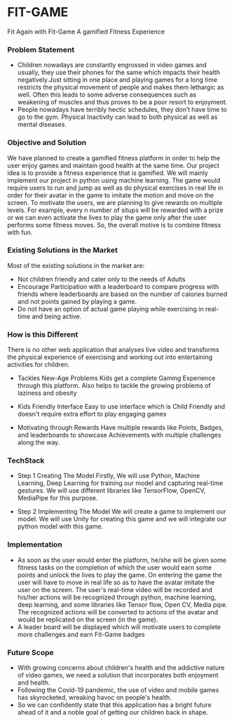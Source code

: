 # FIT-GAME
Fit Again with Fit-Game
A gamified Fitness Experience

### Problem Statement
- Children nowadays are constantly engrossed in video games and usually, they use their phones for the same which impacts their health negatively.Just sitting in one place and playing games for a long time restricts the physical movement of people and makes them lethargic as well. Often this leads to some adverse consequences such as weakening of muscles and thus proves to be a poor resort to enjoyment.
- People nowadays have terribly hectic schedules, they don’t have time to go to the gym. Physical Inactivity can lead to both physical as well as mental diseases.

### Objective and Solution

We have planned to create a gamified fitness platform in order to help the user enjoy games and maintain good health at the same time. Our project idea is to provide a fitness experience that is gamified. We will mainly implement our project in python using machine learning. The game would require users to run and jump as well as do physical exercises in real life in order for their avatar in the game to imitate the motion and move on the screen. To motivate the users, we are planning to give rewards on multiple levels. For example, every n number of situps will be rewarded with a prize or we can even activate the lives to play the game only after the user performs some fitness moves. So, the overall motive is to combine fitness with fun.

### Existing Solutions in the Market

Most of the existing solutions in the market are:
- Not children friendly and cater only to the needs of Adults
- Encourage Participation with a leaderboard to compare progress with friends where leaderboards are based on the number of calories burned and not points gained by playing a game.
- Do not have an option of actual game playing while exercising in real-time and being active.

### How is this Different
There is no other web application that analyses live video and transforms the physical experience of exercising and working out into entertaining activities for children.

- Tackles New-Age Problems
Kids get a complete Gaming Experience through this platform. Also helps to tackle the growing problems of laziness and obesity

- Kids Friendly Interface
Easy to use interface which is Child Friendly and doesn't require extra effort to play engaging games

- Motivating through Rewards
Have multiple rewards like Points, Badges, and leaderboards to showcase Achievements with multiple challenges along the way.

### TechStack

- Step 1 Creating The Model
Firstly, We will use Python, Machine Learning, Deep Learning for training our model and capturing real-time gestures. We will use different libraries like TensorFlow, OpenCV, MediaPipe for this purpose.

- Step 2 Implementing The Model
We will create a game to implement our model. We will use Unity for creating this game and we will integrate our python model with this game.

### Implementation

- As soon as the user would enter the platform, he/she will be given some fitness tasks on the completion of which the user would earn some points and unlock the lives to play the game. 
On entering the game the user will have to move in real life so as to have the avatar imitate the user on the screen. The user's real-time video will be recorded and his/her actions will be recognized through python, machine learning, deep learning, and some libraries like Tensor flow, Open CV, Media pipe. The recognized actions will be converted to actions of the avatar and would be replicated on the screen (in the game).
- A leader board will be displayed which will motivate users to complete more challenges and earn Fit-Game badges

### Future Scope
- With growing concerns about children's health and the addictive nature of video games, we need a solution that incorporates both enjoyment and health.
- Following the Covid-19 pandemic, the use of video and mobile games has skyrocketed, wreaking havoc on people's health.
- So we can confidently state that this application has a bright future ahead of it and a noble goal of getting our children back in shape.
